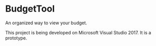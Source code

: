 # BudgetTool
An organized way to view your budget.


This project is being developed on Microsoft Visual Studio 2017.
It is a prototype.
